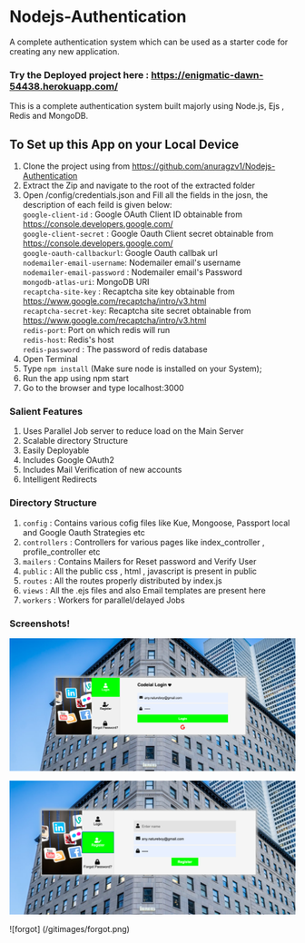 # Nodejs-Authentication
A complete authentication system which can be used as a starter code for creating any
new application.

### Try the Deployed project here :  https://enigmatic-dawn-54438.herokuapp.com/

This is a complete authentication system built majorly using Node.js, Ejs , Redis and MongoDB.  
## To Set up this App on your Local Device 

1) Clone the project using from https://github.com/anuragzv1/Nodejs-Authentication
2) Extract the Zip and navigate to the root of the extracted folder
3) Open /config/credentials.json and Fill all the fields in the josn, the description of each feild is given below:  
 `google-client-id` : Google OAuth Client ID obtainable from https://console.developers.google.com/  
 `google-client-secret` : Google Oauth Client secret obtainable from https://console.developers.google.com/  
 `google-oauth-callbackurl`: Google Oauth callbak url  
 `nodemailer-email-username`: Nodemailer email's username  
 `nodemailer-email-password` : Nodemailer email's Password   
 `mongodb-atlas-uri`: MongoDB URI  
 `recaptcha-site-key` : Recaptcha site key obtainable from https://www.google.com/recaptcha/intro/v3.html  
 `recaptcha-secret-key`: Recaptcha site secret obtainable from https://www.google.com/recaptcha/intro/v3.html   
 `redis-port`: Port on which redis will run  
 `redis-host`: Redis's host  
 `redis-password` : The password of redis database  
4) Open Terminal
5) Type `npm install` (Make sure node is installed on your System);
6) Run the app using npm start
7) Go to the browser and type localhost:3000

### Salient Features

1) Uses Parallel Job server to reduce load on the Main Server
2) Scalable directory Structure
3) Easily Deployable
4) Includes Google OAuth2
5) Includes Mail Verification of new accounts
6) Intelligent Redirects

### Directory Structure

1) `config` : Contains various cofig files like Kue, Mongoose, Passport local and Google Oauth Strategies etc  
2) `controllers` : Controllers for various pages like index_controller , profile_controller etc
3) `mailers` : Contains Mailers for Reset password and Verify User
4) `public` : All the public css , html , javascript is present in public
5) `routes` : All the routes properly distributed by index.js
6) `views` : All the .ejs files and also Email templates are present here
7) `workers` : Workers for parallel/delayed Jobs 

### Screenshots!

![Homepage / login](/gitimages/login.png)

![Register](/gitimages/register.png)

![forgot] (/gitimages/forgot.png)


